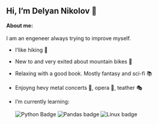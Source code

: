  ## Hi, I’m Delyan Nikolov 👋
**About me:**
<br/><br/>
<a>
  I am an engeneer always trying to improve myself.
</a>

- I’like hiking :sunrise_over_mountains:
- New to and very exited about mountain bikes :mountain_bicyclist:
- Relaxing with a good book. Mostly fantasy and sci-fi :books:
- Enjoyng hevy metal concerts :guitar:, opera :musical_score:, teather :performing_arts:


- I’m currently learning:
  <br/><br/>
  <a>
    <img src="https://img.shields.io/badge/Python-white?logo=Python" alt="Python Badge"/>
    <img src="https://img.shields.io/badge/Pandas-white?logo=pandas&logoColor=%23150458" alt = "Pandas badge"/>
    <img src="https://img.shields.io/badge/Linux-white?logo=linux&logoColor=%23FCC624" alt = "Linux badge"/>
  </a>

<!---
DelyanNikolov/DelyanNikolov is a ✨ special ✨ repository because its `README.md` (this file) appears on your GitHub profile.
You can click the Preview link to take a look at your changes.
--->
